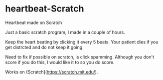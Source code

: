 # heartbeat-Scratch
Heartbeat made on Scratch

Just a basic scratch program, I made in a couple of hours.

Keep the heart beating by clicking it every 5 beats. Your patient dies if you get distrcted and do not keep it going.

Need to fix if possible on scratch, is click spamming. Although you don't score if you do this, I would like it to so you do score. 

Works on {Scratch](https://scratch.mit.edu/). 
